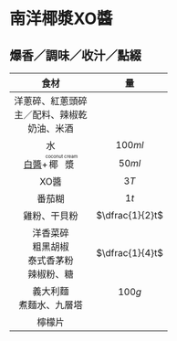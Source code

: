 <style>
.markdown-section h1 {
    background-image: url(./notes/recipes/義大利麵/img/南洋椰漿XO醬.jpg);
}

.markdown-section h1::after {
    content: "托斯卡尼尼快炒";
}
</style>

# 南洋椰漿XO醬

## 爆香／調味／收汁／點綴

|                          食材                          |         量         |
| :----------------------------------------------------: | :----------------: |
| 洋蔥碎、紅蔥頭碎<br />主／配料、辣椒乾<br />奶油、米酒 |                    |
|                           水                           |      $100ml$       |
|    [白醬][]+<ruby>椰漿<rt>coconut cream</rt></ruby>    |       $50ml$       |
|                          XO醬                          |        $3T$        |
|                         番茄糊                         |        $1t$        |
|                      雞粉、干貝粉                      |  $\dfrac{1}{2}t$   |
| 洋香菜碎<br />粗黑胡椒<br />泰式香茅粉<br />辣椒粉、糖 |  $\dfrac{1}{4}t$   |
|              義大利麵<br />煮麵水、九層塔              | $100g$<br />&nbsp; |
|                         檸檬片                         |                    |

[白醬]: /notes/recipes/西式醬料/白醬
